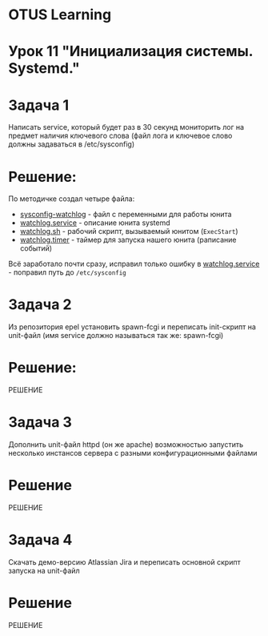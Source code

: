 # OTUS Learning
# Урок 11 "Инициализация системы. Systemd."


# Задача 1
Написать service, который будет раз в 30 секунд мониторить лог на предмет наличия ключевого слова (файл лога и ключевое слово должны задаваться в /etc/sysconfig)

# Решение:
По методичке создал четыре файла:
* [sysconfig-watchlog](sysconfig-watchlog) - файл с переменными для работы юнита
* [watchlog.service](watchlog.service) - описание юнита systemd
* [watchlog.sh](watchlog.sh) - рабочий скрипт, вызываемый юнитом (```ExecStart```)
* [watchlog.timer](watchlog.timer) - таймер для запуска нашего юнита (раписание событий)

Всё заработало почти сразу, исправил только ошибку в [watchlog.service](watchlog.service) - поправил путь до ```/etc/sysconfig```

# Задача 2
Из репозитория epel установить spawn-fcgi и переписать init-скрипт на unit-файл (имя service должно называться так же: spawn-fcgi)

# Решение:
РЕШЕНИЕ

# Задача 3
Дополнить unit-файл httpd (он же apache) возможностью запустить несколько инстансов сервера с разными конфигурационными файлами

# Решение
РЕШЕНИЕ

# Задача 4
Скачать демо-версию Atlassian Jira и переписать основной скрипт запуска на unit-файл

# Решение
РЕШЕНИЕ